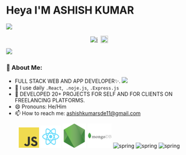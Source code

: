 # Heya I'M ASHISH KUMAR
 <img src="https://github.com/TheDudeThatCode/TheDudeThatCode/blob/master/Assets/Hi.gif" width="29px">
<p align="center">
<a  href="https://www.linkedin.com/in/ashish-kumar-3aa50121a/" target="blank"><img align="center"  src="https://media.licdn.com/dms/image/C560BAQHaVYd13rRz3A/company-logo_200_200/0/1638831589865?e=2147483647&v=beta&t=Zq1zixRFUNMSm2Ldgu_hcJAYTL1gWG3VHKXO4kf9lDQ" alt="i" height="20" width="20" /></a>&nbsp;
<a  href="https://www.instagram.com/___ashish.x___/" target="blank"><img align="center" src="https://robots.net/wp-content/uploads/2020/03/Photo-by-Tumisu-1-1-600x595.jpg" alt="" height="20" width="20" /></a>
      
</p>


![](https://camo.githubusercontent.com/992babdffd8c74a1502de375fbdf7e4d54773242/68747470733a2f2f6d656469612e67697068792e636f6d2f6d656469612f53576f536b4e36447854737a71494b4571762f67697068792e676966)

### 🤵 About Me:
- FULL STACK WEB AND APP DEVELOPER✨.
      <img src="https://media.giphy.com/media/WUlplcMpOCEmTGBtBW/giphy.gif" width="30">
- 🤔 I use daily ```.React```,``` .noje.js```, ```.Express.js```
- 🌱 DEVELOPED 20+ PROJECTS  FOR SELF AND FOR CLIENTS ON FREELANCING PLATFORMS.
- 😄 Pronouns: He/Him
- 📫 How to reach me: ashishkumarsde11@gmail.com


<p align="center">
 
<img src="https://raw.githubusercontent.com/github/explore/80688e429a7d4ef2fca1e82350fe8e3517d3494d/topics/javascript/javascript.png" alt="java" width="55" height="55"/> 
<img src="https://raw.githubusercontent.com/github/explore/80688e429a7d4ef2fca1e82350fe8e3517d3494d/topics/react/react.png" alt="mysql" width="55" height="60"/> 
<img src="https://raw.githubusercontent.com/github/explore/80688e429a7d4ef2fca1e82350fe8e3517d3494d/topics/nodejs/nodejs.png" alt="python" width="65" height="65"/>
<img src="https://raw.githubusercontent.com/github/explore/80688e429a7d4ef2fca1e82350fe8e3517d3494d/topics/mongodb/mongodb.png" alt="spring" width="65" height="65"/>
<img src="https://cdn-icons-png.flaticon.com/512/174/174854.png" alt="spring" width="65" height="65"/>
<img src="https://encrypted-tbn0.gstatic.com/images?q=tbn:ANd9GcTRXDbhuCMqA0dm6bdrc7Y-hqwEAloWb49GDfz-PZk&s" alt="spring" width="65" height="65"/>
<img src="https://upload.wikimedia.org/wikipedia/commons/thumb/1/18/ISO_C%2B%2B_Logo.svg/1200px-ISO_C%2B%2B_Logo.svg.png" alt="spring" width="65" height="65"/>

</p>

